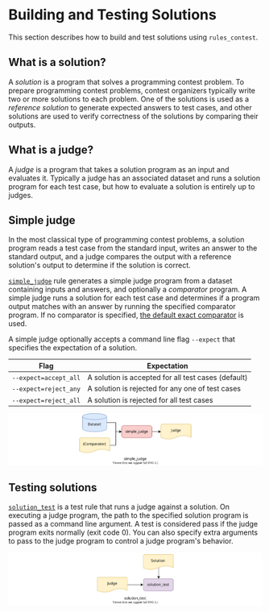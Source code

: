 # Building and Testing Solutions

This section describes how to build and test solutions using `rules_contest`.

## What is a solution?

A *solution* is a program that solves a programming contest problem.
To prepare programming contest problems, contest organizers typically write
two or more solutions to each problem. One of the solutions is used as
a *reference solution* to generate expected answers to test cases, and other
solutions are used to verify correctness of the solutions by comparing their
outputs.

## What is a judge?

A *judge* is a program that takes a solution program as an input and
evaluates it. Typically a judge has an associated dataset and runs a solution
program for each test case, but how to evaluate a solution is entirely up to
judges.

## Simple judge

In the most classical type of programming contest problems, a solution program
reads a test case from the standard input, writes an answer to the standard
output, and a judge compares the output with a reference solution's output to
determine if the solution is correct.

[`simple_judge`] rule generates a simple judge program from a dataset containing
inputs and answers, and optionally a *comparator* program. A simple judge runs
a solution for each test case and determines if a program output matches with
an answer by running the specified comparator program. If no comparator is
specified, [the default exact comparator] is used.

A simple judge optionally accepts a command line flag `--expect` that specifies
the expectation of a solution.

| Flag | Expectation |
| --- | --- |
| `--expect=accept_all` | A solution is accepted for all test cases (default) |
| `--expect=reject_any` | A solution is rejected for any one of test cases |
| `--expect=reject_all` | A solution is rejected for all test cases |

![simple_judge](../images/simple_judge.svg)

[`simple_judge`]: ../reference/rules.html#simple-judge
[the default exact comparator]: ../reference/targets.html#rules-contest-contest-fake-coverage-report-generator

## Testing solutions

[`solution_test`] is a test rule that runs a judge against a solution.
On executing a judge program, the path to the specified solution program is
passed as a command line argument. A test is considered pass if the judge
program exits normally (exit code 0). You can also specify extra arguments to
pass to the judge program to control a judge program's behavior.

![solution_test](../images/solution_test.svg)

[`solution_test`]: ../reference/rules.html#solution-test
